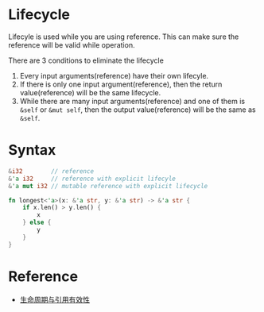 # Lifecycle

Lifecyle is used while you are using reference.
This can make sure the reference will be valid while operation.

There are 3 conditions to eliminate the lifecycle

1. Every input arguments(reference) have their own lifecyle.
2. If there is only one input argument(reference), then the return value(reference) will be the same lifecycle.
3. While there are many input arguments(reference) and one of them is `&self` or `&mut self`, then the output value(reference) will be the same as `&self`.

# Syntax

```rust
&i32        // reference
&'a i32     // reference with explicit lifecyle
&'a mut i32 // mutable reference with explicit lifecycle
```

```rust
fn longest<'a>(x: &'a str, y: &'a str) -> &'a str {
    if x.len() > y.len() {
        x
    } else {
        y
    }
}
```

# Reference

* [生命周期与引用有效性](https://rustwiki.org/zh-CN/book/ch10-03-lifetime-syntax.html#%E7%94%9F%E5%91%BD%E5%91%A8%E6%9C%9F%E7%9C%81%E7%95%A5lifetime-elision)

